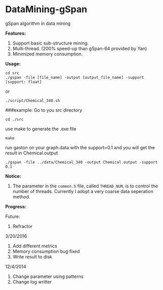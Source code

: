 DataMining-gSpan
==============

gSpan algorithm in data mining

**Features:**

1. Support basic sub-structure mining.
2. Multi-thread. (200% speed-up than gSpan-64 provided by Yan)
3. Minimized memory consumption.

**Usage:**
	
	cd src
    ./gspan -file [file_name] -output [output_file_name] -support [support: float]

or

	./script/Chemical_340.sh

###example:
Go to you src directory
```
cd ./src
```	
use make to generate the .exe file	
```	
make
```
run gaston on your graph.data with the support=0.1 and you will get the result in Chemical.output	
```	
./gspan -file ../data/Chemical_340 -output Chemical.output -support 0.1
```

**Notice:**

1. The parameter in the `common.h` file, called `THREAD_NUM`, is to control the number of threads. Currently I adopt a very coarse data seperation method. 

**Progress:**

Future:

1. Refractor

3/20/2016

1. Add different metrics
2. Memory consumption bug fixed
3. Write result to disk

12/4/2014
1. Change parameter using patterns
2. Change log writter
